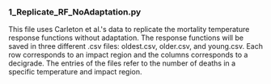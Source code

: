 ### 1_Replicate_RF_NoAdaptation.py
This file uses Carleton et al.'s data to replicate the mortality temperature response functions without adaptation. The response functions will be saved in three different .csv files: oldest.csv, older.csv, and young.csv. Each row corresponds to an impact region and the columns corresponds to a decigrade. The entries of the files refer to the number of deaths in a specific temperature and impact region. 
